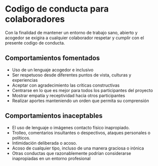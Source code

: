 # Codigo de conducta para colaboradores

Con la finalidad de mantener un entorno de trabajo sano, abierto y acogedor se exigira a cualquier colaborador respetar y cumplir con el presente codigo de conducta. 

## Comportamientos fomentados 
- Uso de un lenguaje acogedor e inclusivo
- Ser respetuoso desde diferentes puntos de vista, culturas y experiencias
- Aceptar con agradecimiento las críticas constructivas
- Centrarse en lo que es mejor para todos los participantes del proyecto
- Mostrar empatía y receptividad hacia otros participantes
- Realizar aportes manteniendo un orden que permita su comprensión 

## Comportamientos inaceptables
- El uso de lenguaje o imágenes contacto físico inapropiado.
- Trolleo, comentarios insultantes o despectivos, ataques personales o políticos.
- Intimidación deliberada o acoso.
- Acoso de cualquier tipo, incluso de una manera graciosa o irónica
- Otras conductas que razonablemente podrían considerarse inapropiadas en un entorno profesional
